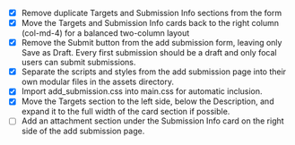 - [x] Remove duplicate Targets and Submission Info sections from the form
- [x] Move the Targets and Submission Info cards back to the right column (col-md-4) for a balanced two-column layout
- [x] Remove the Submit button from the add submission form, leaving only Save as Draft. Every first submission should be a draft and only focal users can submit submissions.
- [x] Separate the scripts and styles from the add submission page into their own modular files in the assets directory.
- [x] Import add_submission.css into main.css for automatic inclusion.
- [x] Move the Targets section to the left side, below the Description, and expand it to the full width of the card section if possible.
- [ ] Add an attachment section under the Submission Info card on the right side of the add submission page. 